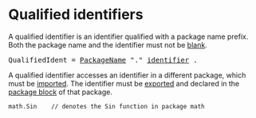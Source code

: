 # Qualified identifiers

A qualified identifier is an identifier qualified with a package name prefix. Both the package name and the identifier must not be [blank](/Declarations%20and%20scope/blank_identifier.html).

<pre>
<a id="QualifiedIdent">QualifiedIdent</a> = <a href="/Packages/package_clause.html#PackageName">PackageName</a> "." <a href="/Lexical%20elements/identifiers.html#identifier">identifier</a> .
</pre>

A qualified identifier accesses an identifier in a different package, which must be [imported](/Packages/import_declarations.html). The identifier must be [exported](/Declarations%20and%20scope/exported_identifiers.html) and declared in the [package block](/Blocks/) of that package.

```
math.Sin	// denotes the Sin function in package math
```